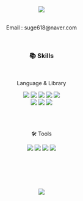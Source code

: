 <div align="center">
	<img src="https://capsule-render.vercel.app/api?type=waving&color=auto&height=200&section=header&text=WMG&nbsp;Github&fontSize=90" />
</div>

<br>

<div align=center>
	<p>Email : suge618@naver.com</p>
	<br>
	<h3>📚 Skills</h3>
	<br>
  	<p>Language & Library</p>
</div>

<div align="center">
	<img src="https://img.shields.io/badge/Java-007396?style=flat&logo=Java&logoColor=white" />
	<img src="https://img.shields.io/badge/JavaScript-F7DF1E?style=flat&logo=JavaScript&logoColor=white" />
	<img src="https://img.shields.io/badge/jQuery-0769AD?style=flat&logo=jQuery&logoColor=white" />
	<img src="https://img.shields.io/badge/HTML5-E34F26?style=flat&logo=HTML5&logoColor=white" />
	<img src="https://img.shields.io/badge/CSS3-1572B6?style=flat&logo=CSS3&logoColor=white" />
	<br>
	<img src="https://img.shields.io/badge/Spring boot-6DB33F?style=flat&logo=Spring boot&logoColor=white" />
	<img src="https://img.shields.io/badge/Oracle SQL-F80000?style=flat&logo=Oracle&logoColor=white" />
	<img src="https://img.shields.io/badge/Bootstrap-7952B3?style=flat&logo=Bootstrap&logoColor=white" />
</div>

<br><br>

<div align="center">
	<p>🛠 Tools</p>
</div>

<div align="center">
	<img src="https://img.shields.io/badge/Eclipse IDE-2C2255?style=flat&logo=Eclipse IDE&logoColor=white" />
	<img src="https://img.shields.io/badge/Visual Studio Code-007ACC?style=flat&logo=Visual Studio Code&logoColor=white" />
	<img src="https://img.shields.io/badge/Github-181717?style=flat&logo=Github&logoColor=white" />
	<img src="https://img.shields.io/badge/Notion-000000?style=flat&logo=Notion&logoColor=white" />
</div>

<br><br><br><br>

<div align="center">
	<img src="https://capsule-render.vercel.app/api?type=waving&color=auto&height=100&section=footer" />
</div>
